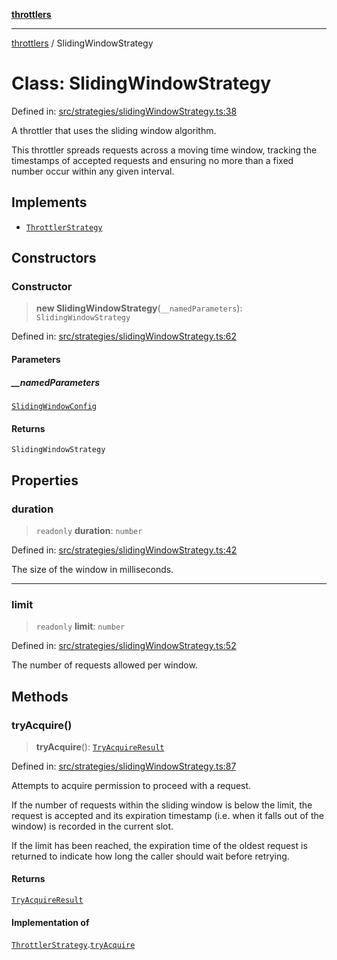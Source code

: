 [**throttlers**](../README.md)

***

[throttlers](../globals.md) / SlidingWindowStrategy

# Class: SlidingWindowStrategy

Defined in: [src/strategies/slidingWindowStrategy.ts:38](https://github.com/havelessbemore/throttlers/blob/71b6926c68e5c43e70c3be251f905b2bb4d30de8/src/strategies/slidingWindowStrategy.ts#L38)

A throttler that uses the sliding window algorithm.

This throttler spreads requests across a moving time window,
tracking the timestamps of accepted requests and ensuring
no more than a fixed number occur within any given interval.

## Implements

- [`ThrottlerStrategy`](../interfaces/ThrottlerStrategy.md)

## Constructors

### Constructor

> **new SlidingWindowStrategy**(`__namedParameters`): `SlidingWindowStrategy`

Defined in: [src/strategies/slidingWindowStrategy.ts:62](https://github.com/havelessbemore/throttlers/blob/71b6926c68e5c43e70c3be251f905b2bb4d30de8/src/strategies/slidingWindowStrategy.ts#L62)

#### Parameters

##### \_\_namedParameters

[`SlidingWindowConfig`](../interfaces/SlidingWindowConfig.md)

#### Returns

`SlidingWindowStrategy`

## Properties

### duration

> `readonly` **duration**: `number`

Defined in: [src/strategies/slidingWindowStrategy.ts:42](https://github.com/havelessbemore/throttlers/blob/71b6926c68e5c43e70c3be251f905b2bb4d30de8/src/strategies/slidingWindowStrategy.ts#L42)

The size of the window in milliseconds.

***

### limit

> `readonly` **limit**: `number`

Defined in: [src/strategies/slidingWindowStrategy.ts:52](https://github.com/havelessbemore/throttlers/blob/71b6926c68e5c43e70c3be251f905b2bb4d30de8/src/strategies/slidingWindowStrategy.ts#L52)

The number of requests allowed per window.

## Methods

### tryAcquire()

> **tryAcquire**(): [`TryAcquireResult`](../type-aliases/TryAcquireResult.md)

Defined in: [src/strategies/slidingWindowStrategy.ts:87](https://github.com/havelessbemore/throttlers/blob/71b6926c68e5c43e70c3be251f905b2bb4d30de8/src/strategies/slidingWindowStrategy.ts#L87)

Attempts to acquire permission to proceed with a request.

If the number of requests within the sliding window is
below the limit, the request is accepted and its expiration
timestamp (i.e. when it falls out of the window) is
recorded in the current slot.

If the limit has been reached, the expiration time of the
oldest request is returned to indicate how long the caller
should wait before retrying.

#### Returns

[`TryAcquireResult`](../type-aliases/TryAcquireResult.md)

#### Implementation of

[`ThrottlerStrategy`](../interfaces/ThrottlerStrategy.md).[`tryAcquire`](../interfaces/ThrottlerStrategy.md#tryacquire)
